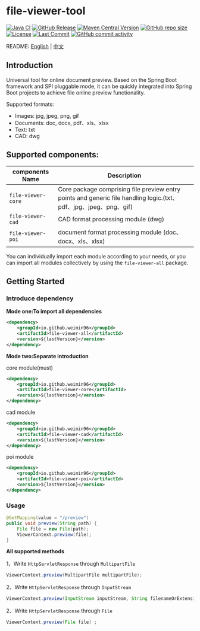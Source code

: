 # file-viewer-tool

[![Java CI](https://github.com/weimin96/file-viewer-tool/actions/workflows/ci.yml/badge.svg)](https://github.com/weimin96/file-viewer-tool/actions/workflows/ci.yml)
[![GitHub Release](https://img.shields.io/github/v/release/weimin96/file-viewer-tool)](https://github.com/weimin96/file-viewer-tool/releases/)
[![Maven Central Version](https://img.shields.io/maven-central/v/weimin96/file-viewer-tool)](https://repo1.maven.org/maven2/io/github/weimin96/file-viewer-all//)
[![GitHub repo size](https://img.shields.io/github/repo-size/weimin96/file-viewer-tool)](https://github.com/weimin96/file-viewer-tool/releases/)
[![License](https://img.shields.io/:license-apache-brightgreen.svg)](https://www.apache.org/licenses/LICENSE-2.0.html)
[![Last Commit](https://img.shields.io/github/last-commit/weimin96/file-viewer-tool.svg)](https://github.com/weimin96/file-viewer-tool)
[![GitHub commit activity](https://img.shields.io/github/commit-activity/m/weimin96/file-viewer-tool.svg)](https://github.com/weimin96/file-viewer-tool)

README: [English](README.md) | [中文](README-zh-CN.md)

## Introduction

Universal tool for online document preview. Based on the Spring Boot framework and SPI pluggable mode, it can be quickly integrated into Spring Boot projects to achieve file online preview functionality.

Supported formats:

* Images: jpg, jpeg, png, gif
* Documents: doc, docx, pdf、xls、xlsx
* Text: txt
* CAD: dwg

## Supported components:

| components Name    | Description                                                                                                  |
|--------------------|--------------------------------------------------------------------------------------------------------------|
| `file-viewer-core` | Core package comprising file preview entry points and generic file handling logic.(txt、pdf、jpg、jpeg、png、gif) |
| `file-viewer-cad`  | CAD format processing module (dwg)                                                                           |
| `file-viewer-poi`  | document format processing module (doc、docx、xls、xlsx)                                                        

You can individually import each module according to your needs, or you can import all modules collectively by using the `file-viewer-all` package.

## Getting Started

### Introduce dependency

**Mode one:To import all dependencies**

```xml
<dependency>
    <groupId>io.github.weimin96</groupId>
    <artifactId>file-viewer-all</artifactId>
    <version>${lastVersion}</version>
</dependency>
```

**Mode two:Separate introduction**

core module(must)
```xml
<dependency>
    <groupId>io.github.weimin96</groupId>
    <artifactId>file-viewer-core</artifactId>
    <version>${lastVersion}</version>
</dependency>
```

cad module
```xml
<dependency>
    <groupId>io.github.weimin96</groupId>
    <artifactId>file-viewer-cad</artifactId>
    <version>${lastVersion}</version>
</dependency>
```

poi module
```xml
<dependency>
    <groupId>io.github.weimin96</groupId>
    <artifactId>file-viewer-poi</artifactId>
    <version>${lastVersion}</version>
</dependency>
```

### Usage

```java
@GetMapping(value = "/preview")
public void preview(String path) {
    File file = new File(path);
    ViewerContext.preview(file);
}
```

**All supported methods**

1、Write `HttpServletResponse` through `MultipartFile`
```java
ViewerContext.preview(MultipartFile multipartFile);
```

2、Write `HttpServletResponse` through `InputStream`
```java
ViewerContext.preview(InputStream inputStream, String filenameOrExtension);
```

2、Write `HttpServletResponse` through `File`
```java
ViewerContext.preview(File file) ;
```